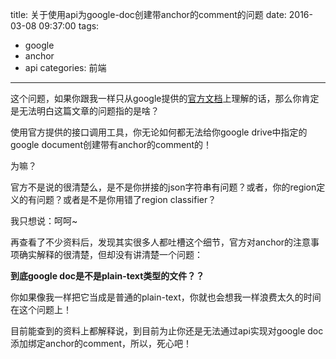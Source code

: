 title:  关于使用api为google-doc创建带anchor的comment的问题
date: 2016-03-08 09:37:00
tags:
- google
- anchor
- api
categories: 前端
---

这个问题，如果你跟我一样只从google提供的[官方文档](https://developers.google.com/drive/v3/web/manage-comments#anchoring_comments)上理解的话，那么你肯定是无法明白这篇文章的问题指的是啥？
<!--more-->
使用官方提供的接口调用工具，你无论如何都无法给你google drive中指定的google document创建带有anchor的comment的！

为嘛？

官方不是说的很清楚么，是不是你拼接的json字符串有问题？或者，你的region定义的有问题？或者是不是你用错了region classifier？

我只想说：呵呵~

再查看了不少资料后，发现其实很多人都吐槽这个细节，官方对anchor的注意事项确实解释的很清楚，但却没有讲清楚一个问题：

**到底google doc是不是plain-text类型的文件？？**

你如果像我一样把它当成是普通的plain-text，你就也会想我一样浪费太久的时间在这个问题上！

目前能查到的资料上都解释说，到目前为止你还是无法通过api实现对google doc添加绑定anchor的comment，所以，死心吧！
